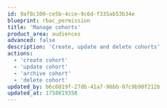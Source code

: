 ```yaml
---
id: 9af8c100-ce5b-4cce-9c6d-f335ab53b34e
blueprint: rbac_permission
title: 'Manage cohorts'
product_area: audiences
advanced: false
description: 'Create, update and delete cohorts'
actions:
  - 'create cohort'
  - 'update cohort'
  - 'archive cohort'
  - 'delete cohort'
updated_by: b6c6019f-27db-41a7-98bb-07c9b90f212b
updated_at: 1758819358
---
```

